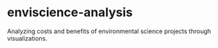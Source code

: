 # enviscience-analysis
Analyzing costs and benefits of environmental science projects through visualizations. 
